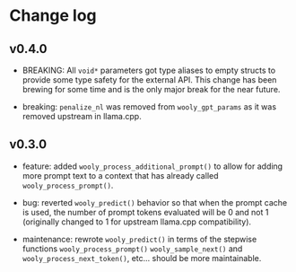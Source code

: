 # Change log

## v0.4.0

* BREAKING: All `void*` parameters got type aliases to empty structs to provide some type safety
  for the external API. This change has been brewing for some time and is the only major break
  for the near future.

* breaking: `penalize_nl` was removed from `wooly_gpt_params` as it was removed upstream in llama.cpp.


## v0.3.0

* feature: added `wooly_process_additional_prompt()` to allow for adding more prompt text to
  a context that has already called `wooly_process_prompt()`.

* bug: reverted `wooly_predict()` behavior so that when the prompt cache is used, the number of
  prompt tokens evaluated will be 0 and not 1 (originally changed to 1 for upstream llama.cpp compatibility).
  
* maintenance: rewrote `wooly_predict()` in terms of the stepwise functions `wooly_process_prompt()`
  `wooly_sample_next()` and `wooly_process_next_token()`, etc... should be more maintainable.
